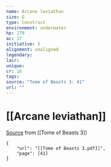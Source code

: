 ```yaml
---
name: Arcane leviathan
size: G
type: Construct
environment: underwater
hp: 279
ac: 17
initiative: 5
alignment: unaligned
legendary: 
lair: 
unique: 
cr: 16
tags: 
source: "Tome of Beasts 3: 41"
url: ""
---
```

# [[Arcane leviathan]]

[Source](zotero://open-pdf/library/items/BLGR9HVR?page=41) from [[Tome of Beasts 3]]

```pdf
{
	"url": "[[Tome of Beasts 3.pdf]]",
	"page": [41]
}
```

